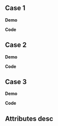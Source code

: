 ## Case 1

**Demo**

**Code**

## Case 2

<case-2 />

**Demo**

**Code**

## Case 3

<case-3 />

**Demo**

**Code**

## Attributes desc

<case-1 />
